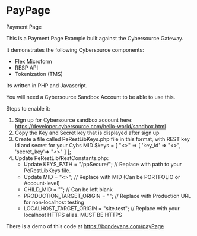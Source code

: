 # PayPage

Payment Page

This is a Payment Page Example built against the Cybersource Gateway.

It demonstrates the following Cybersource components:
- Flex Microform
- RESP API
- Tokenization (TMS)

Its written in PHP and Javascript.

You will need a Cybersource Sandbox Account to be able to use this.

Steps to enable it:

1. Sign up for Cybersource sandbox account here: https://developer.cybersource.com/hello-world/sandbox.html
2. Copy the Key and Secret key that is displayed after sign up
3. Create a file called PeRestLibKeys.php file in this format, with REST key id and secret for your Cybs MID
$keys = [
    "<<YOUR CYBS MID>>" => [
        'key_id' => "<<YOUR REST KEY ID>>",
        'secret_key'=> "<<YOUR REST SECRET KEY>>"
    ]
];
3. Update PeRestLib/RestConstants.php:
   - Update KEYS_PATH =  "/ppSecure/";          // Replace with path to your PeRestLibKeys file.
   - Update MID = "<<YOUR CYBS MID>>";          // Replace with MID (Can be PORTFOLIO or Account-level)
   - CHILD_MID = "";                            // Can be left blank
   - PRODUCTION_TARGET_ORIGIN =  "";            // Replace with Production URL for non-localhost testing
   - LOCALHOST_TARGET_ORIGIN =  "site.test";    // Replace with your localhost HTTPS alias.  MUST BE HTTPS

    
There is a demo of this code at https://bondevans.com/payPage
